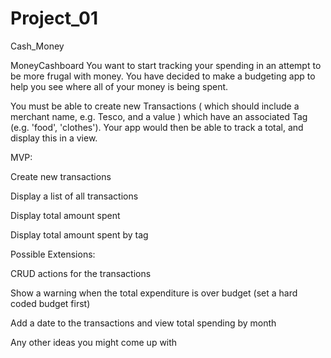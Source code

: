 # Project_01
Cash_Money

MoneyCashboard
You want to start tracking your spending in an attempt to be more frugal with money. You have decided to make a budgeting app to help you see where all of your money is being spent.

You must be able to create new Transactions ( which should include a merchant name, e.g. Tesco, and a value ) which have an associated Tag (e.g. 'food', 'clothes'). Your app would then be able to track a total, and display this in a view.


MVP:

Create new transactions

Display a list of all transactions

Display total amount spent

Display total amount spent by tag

Possible Extensions:

CRUD actions for the transactions

Show a warning when the total expenditure is over budget (set a hard coded budget first)

Add a date to the transactions and view total spending by month

Any other ideas you might come up with
